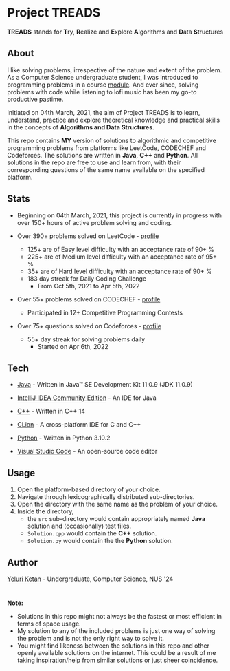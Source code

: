 # Project TREADS

**TREADS** stands for **T**ry, **R**ealize and **E**xplore **A**lgorithms and **D**ata **S**tructures

## About

I like solving problems, irrespective of the nature and extent of the problem. As a Computer Science undergraduate student, I was introduced to programming problems in a course [module](https://nusmods.com/modules/CS2040S/data-structures-and-algorithms). And ever since, solving problems with code while listening to lofi music has been my go-to productive pastime.

Initiated on 04th March, 2021, the aim of Project TREADS is to learn, understand, practice and explore theoretical knowledge and practical skills in the concepts of **Algorithms and Data Structures**.

This repo contains **MY** version of solutions to algorithmic and competitive programming problems from platforms like LeetCode, CODECHEF and Codeforces. The solutions are written in **Java**, **C++** and **Python**. All solutions in the repo are free to use and learn from, with their corresponding questions of the same name available on the specified platform.

## Stats

- Beginning on 04th March, 2021, this project is currently in progress with over 150+ hours of active problem solving and coding.

- Over 390+ problems solved on LeetCode - [profile](https://leetcode.com/Ketan_Yeluri/)

  - 125+ are of Easy level difficulty with an acceptance rate of 90+ %
  - 225+ are of Medium level difficulty with an acceptance rate of 95+ %
  - 35+ are of Hard level difficulty with an acceptance rate of 90+ %
  - 183 day streak for Daily Coding Challenge
    - From Oct 5th, 2021 to Apr 5th, 2022

- Over 55+ problems solved on CODECHEF - [profile](https://www.codechef.com/users/yeluriketan)

  - Participated in 12+ Competitive Programming Contests

- Over 75+ questions solved on Codeforces - [profile](https://codeforces.com/profile/YeluriKetan)

  - 55+ day streak for solving problems daily
    - Started on Apr 6th, 2022

## Tech

- [Java](https://www.oracle.com/java/technologies/javase-jdk11-downloads.html) - Written in Java™ SE Development Kit 11.0.9 (JDK 11.0.9)

- [IntelliJ IDEA Community Edition](https://www.jetbrains.com/idea/download/#section=windows) - An IDE for Java

- [C++](https://en.cppreference.com/w/cpp/14) - Written in C++ 14

- [CLion](https://www.jetbrains.com/clion/download/#section=windows) - A cross-platform IDE for C and C++

- [Python](https://www.python.org/) - Written in Python 3.10.2

- [Visual Studio Code](https://code.visualstudio.com/) - An open-source code editor

## Usage

1. Open the platform-based directory of your choice.
2. Navigate through lexicographically distributed sub-directories.
3. Open the directory with the same name as the problem of your choice.
4. Inside the directory,
   - the `src` sub-directory would contain appropriately named **Java** solution and (occasionally) test files.
   - `Solution.cpp` would contain the **C++** solution.
   - `Solution.py` would contain the the **Python** solution.

## Author

[Yeluri Ketan](https://github.com/YeluriKetan) - Undergraduate, Computer Science, NUS '24

#

**Note:**

- Solutions in this repo might not always be the fastest or most efficient in terms of space usage.
- My solution to any of the included problems is just one way of solving the problem and is not the only right way to solve it.
- You might find likeness between the solutions in this repo and other openly available solutions on the internet. This could be a result of me taking inspiration/help from similar solutions or just sheer coincidence.
